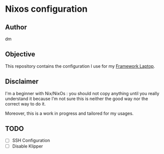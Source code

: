 # Nixos configuration

## Author
dm

## Objective

This repository contains the configuration I use for my [Framework Laptop](https://frame.work).

## Disclaimer
I'm a beginner with Nix/NixOs : you should not copy anything until you really understand it because I'm not sure this is neither the good way nor the correct way to do it.

Moreover, this is a work in progress and tailored for my usages.

## TODO

- [ ] SSH Configuration
- [ ] Disable Klipper